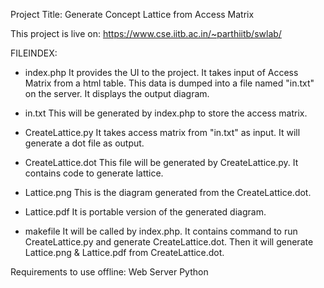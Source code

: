 Project Title:
Generate Concept Lattice from Access Matrix

This project is live on:
https://www.cse.iitb.ac.in/~parthiitb/swlab/

FILEINDEX:
- index.php
	It provides the UI to the project. It takes input of Access Matrix from a html table. This data is dumped into a file named "in.txt" on the server. It displays the output diagram.

- in.txt
	This will be generated by index.php to store the access matrix.

- CreateLattice.py
	It takes access matrix from "in.txt" as input. It will generate a dot file as output.

- CreateLattice.dot
	This file will be generated by CreateLattice.py. It contains code to generate lattice.

- Lattice.png
	This is the diagram generated from the CreateLattice.dot.

- Lattice.pdf
	It is portable version of the generated diagram.

- makefile
	It will be called by index.php. It contains command to run CreateLattice.py and generate CreateLattice.dot. Then it will generate Lattice.png & Lattice.pdf from CreateLattice.dot.

Requirements to use offline:
	Web Server
	Python

